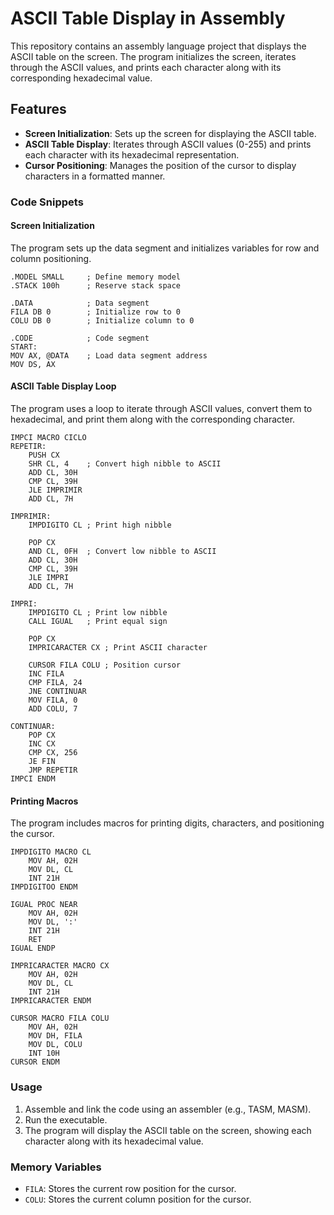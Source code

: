 # ASCII Table Display in Assembly

This repository contains an assembly language project that displays the ASCII table on the screen. The program initializes the screen, iterates through the ASCII values, and prints each character along with its corresponding hexadecimal value.

## Features

- **Screen Initialization**: Sets up the screen for displaying the ASCII table.
- **ASCII Table Display**: Iterates through ASCII values (0-255) and prints each character with its hexadecimal representation.
- **Cursor Positioning**: Manages the position of the cursor to display characters in a formatted manner.

### Code Snippets

#### Screen Initialization
The program sets up the data segment and initializes variables for row and column positioning.

```assembly
.MODEL SMALL     ; Define memory model
.STACK 100h      ; Reserve stack space

.DATA            ; Data segment
FILA DB 0        ; Initialize row to 0
COLU DB 0        ; Initialize column to 0

.CODE            ; Code segment
START:
MOV AX, @DATA    ; Load data segment address
MOV DS, AX
```

#### ASCII Table Display Loop

The program uses a loop to iterate through ASCII values, convert them to hexadecimal, and print them along with the corresponding character.

```assembly
IMPCI MACRO CICLO
REPETIR:
    PUSH CX
    SHR CL, 4    ; Convert high nibble to ASCII
    ADD CL, 30H
    CMP CL, 39H
    JLE IMPRIMIR
    ADD CL, 7H

IMPRIMIR:
    IMPDIGITO CL ; Print high nibble

    POP CX
    AND CL, 0FH  ; Convert low nibble to ASCII
    ADD CL, 30H
    CMP CL, 39H
    JLE IMPRI
    ADD CL, 7H

IMPRI:
    IMPDIGITO CL ; Print low nibble
    CALL IGUAL   ; Print equal sign

    POP CX
    IMPRICARACTER CX ; Print ASCII character

    CURSOR FILA COLU ; Position cursor
    INC FILA
    CMP FILA, 24
    JNE CONTINUAR
    MOV FILA, 0
    ADD COLU, 7

CONTINUAR:
    POP CX
    INC CX
    CMP CX, 256
    JE FIN
    JMP REPETIR
IMPCI ENDM

```
#### Printing Macros

The program includes macros for printing digits, characters, and positioning the cursor.

```assembly
IMPDIGITO MACRO CL
    MOV AH, 02H
    MOV DL, CL
    INT 21H
IMPDIGITOO ENDM

IGUAL PROC NEAR
    MOV AH, 02H
    MOV DL, ':'
    INT 21H
    RET
IGUAL ENDP

IMPRICARACTER MACRO CX
    MOV AH, 02H
    MOV DL, CL
    INT 21H
IMPRICARACTER ENDM

CURSOR MACRO FILA COLU
    MOV AH, 02H
    MOV DH, FILA
    MOV DL, COLU
    INT 10H
CURSOR ENDM
```

### Usage

1.  Assemble and link the code using an assembler (e.g., TASM, MASM).
2.  Run the executable.
3.  The program will display the ASCII table on the screen, showing each character along with its hexadecimal value.

### Memory Variables

-   `FILA`: Stores the current row position for the cursor.
-   `COLU`: Stores the current column position for the cursor.